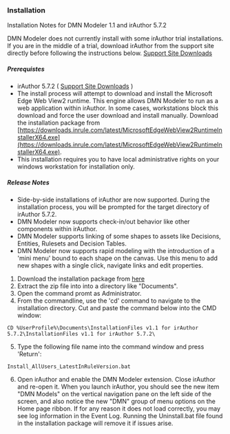 ### Installation

Installation Notes for DMN Modeler 1.1 and irAuthor 5.7.2

DMN Modeler does not currently install with some irAuthor trial installations.  If you are in the middle of a trial, download irAuthor from the support site directly before following the instructions below.  [Support Site Downloads](https://support.inrule.com/hc/en-us/articles/360058138552-Download-InRule-Software)

##### Prerequistes
- irAuthor 5.7.2 ( [Support Site Downloads](https://support.inrule.com/hc/en-us/articles/360058138552-Download-InRule-Software) )
- The install process will attempt to download and install the Microsoft Edge Web View2 runtime.  This engine allows DMN Modeler to run as a web application within irAuthor.  In some cases, workstations block this download and force the user download and install manually. Download the installation package from [https://downloads.inrule.com/latest/MicrosoftEdgeWebView2RuntimeInstallerX64.exe](https://downloads.inrule.com/latest/MicrosoftEdgeWebView2RuntimeInstallerX64.exe). 
- This installation requires you to have local administrative rights on your windows workstation for installation only.

##### Release Notes
- Side-by-side installations of irAuthor are now supported. During the installation process, you will be prompted for the target directory of irAuthor 5.7.2.
- DMN Modeler now supports check-in/out behavior like other components within irAuthor.
- DMN Modeler supports linking of some shapes to assets like Decisions, Entities, Rulesets and Decision Tables.
- DMN Modeler now supports rapid modeling with the introduction of a 'mini menu' bound to each shape on the canvas.  Use this menu to add new shapes with a single click, navigate links and edit properties.


1. Download the installation package from [here](/install/InstallationFiles%20v1.1%20for%20irAuthor%205.7.2.zip)
1. Extract the zip file into into a directory like "Documents".
1. Open the command promt as Administrator.
1. From the commandline, use the 'cd' command to navigate to the installation directory. Cut and paste the command below into the CMD window:
````
CD %UserProfile%\Documents\InstallationFiles v1.1 for irAuthor 5.7.2\InstallationFiles v1.1 for irAuthor 5.7.2\
````
5. Type the following file name into the command window and press 'Return':  
````
Install_AllUsers_LatestInRuleVersion.bat
````
6. Open irAuthor and enable the DMN Modeler extension. Close irAuthor and re-open it. When you launch irAuthor, you should see the new item "DMN Models" on the vertical navigation pane on the left side of the screen, and also notice the new "DMN" group of menu options on the Home page ribbon. If for any reason it does not load correctly, you may see log information in the Event Log. Running the Uninstall.bat file found in the installation package will remove it if issues arise.
